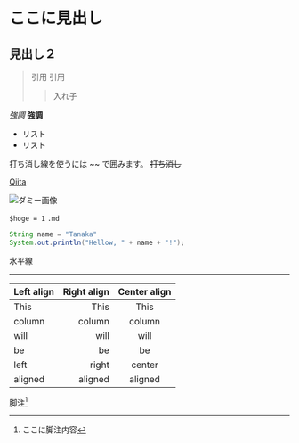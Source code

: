 # ここに見出し

## 見出し２

> 引用
> 引用
>>入れ子

*強調*
**強調**

- リスト
- リスト

打ち消し線を使うには ~~ で囲みます。 ~~打ち消し~~

[Qiita](http://qiita.com "タイトル")

![ダミー画像](https://via.placeholder.com/150)

`$hoge = 1`
`.md`

```java:git.java
String name = "Tanaka"
System.out.println("Hellow, " + name + "!"); 

```


水平線
***

| Left align | Right align | Center align |
|:-----------|------------:|:------------:|
| This       | This        | This         |
| column     | column      | column       |
| will       | will        | will         |
| be         | be          | be           |
| left       | right       | center       |
| aligned    | aligned     | aligned      |

脚注[^1]


[^1]:ここに脚注内容
